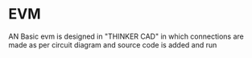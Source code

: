 # EVM
AN Basic evm is designed in "THINKER CAD" in which connections are made as per circuit diagram
and source code is added and run
